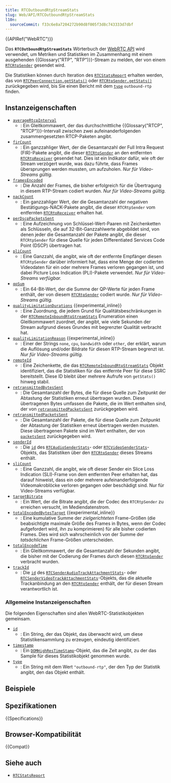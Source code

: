 ```yaml
---
title: RTCOutboundRtpStreamStats
slug: Web/API/RTCOutboundRtpStreamStats
l10n:
  sourceCommit: f33c6e8a7204272b90d8f005f3d8c743333d7dbf
---
```


{{APIRef("WebRTC")}}

Das **`RTCOutboundRtpStreamStats`** Wörterbuch der [WebRTC API](/de/docs/Web/API/WebRTC_API) wird verwendet, um Metriken und Statistiken im Zusammenhang mit einem ausgehenden {{Glossary("RTP", "RTP")}}-Stream zu melden, der von einem [`RTCRtpSender`](/de/docs/Web/API/RTCRtpSender) gesendet wird.

Die Statistiken können durch Iteration des [`RTCStatsReport`](/de/docs/Web/API/RTCStatsReport) erhalten werden, das von [`RTCPeerConnection.getStats()`](/de/docs/Web/API/RTCPeerConnection/getStats) oder [`RTCRtpSender.getStats()`](/de/docs/Web/API/RTCRtpSender/getStats) zurückgegeben wird, bis Sie einen Bericht mit dem [`type`](#type) `outbound-rtp` finden.

## Instanzeigenschaften

<!-- he `RTCOutboundRtpStreamStats` dictionary includes the following properties in addition to those it inherits from [`RTCSentRtpStreamStats`](/de/docs/Web/API/RTCSentRtpStreamStats), [`RTCRtpStreamStats`](/de/docs/Web/API/RTCRtpStreamStats)._ -->

- [`averageRtcpInterval`](/de/docs/Web/API/RTCOutboundRtpStreamStats/averageRtcpInterval)
  - : Ein Gleitkommawert, der das durchschnittliche {{Glossary("RTCP", "RTCP")}}-Intervall zwischen zwei aufeinanderfolgenden zusammengesetzten RTCP-Paketen angibt.
- [`firCount`](/de/docs/Web/API/RTCOutboundRtpStreamStats/firCount)
  - : Ein ganzzahliger Wert, der die Gesamtanzahl der Full Intra Request (FIR)-Pakete angibt, die dieser [`RTCRtpSender`](/de/docs/Web/API/RTCRtpSender) an den entfernten [`RTCRtpReceiver`](/de/docs/Web/API/RTCRtpReceiver) gesendet hat. Dies ist ein Indikator dafür, wie oft der Stream verzögert wurde, was dazu führte, dass Frames übersprungen werden mussten, um aufzuholen. _Nur für Video-Streams gültig._
- [`framesEncoded`](/de/docs/Web/API/RTCOutboundRtpStreamStats/framesEncoded)
  - : Die Anzahl der Frames, die bisher erfolgreich für die Übertragung in diesem RTP-Stream codiert wurden. _Nur für Video-Streams gültig._
- [`nackCount`](/de/docs/Web/API/RTCOutboundRtpStreamStats/nackCount)
  - : Ein ganzzahliger Wert, der die Gesamtanzahl der negativen Bestätigungs-NACK-Pakete angibt, die dieser `RTCRtpSender` vom entfernten [`RTCRtpReceiver`](/de/docs/Web/API/RTCRtpReceiver) erhalten hat.
- [`perDscpPacketsSent`](/de/docs/Web/API/RTCOutboundRtpStreamStats/perDscpPacketsSent)
  - : Eine Aufzeichnung von Schlüssel-Wert-Paaren mit Zeichenketten als Schlüsseln, die auf 32-Bit-Ganzzahlwerte abgebildet sind, von denen jeder die Gesamtanzahl der Pakete angibt, die dieser `RTCRtpSender` für diese Quelle für jeden Differentiated Services Code Point (DSCP) übertragen hat.
- [`pliCount`](/de/docs/Web/API/RTCOutboundRtpStreamStats/pliCount)
  - : Eine Ganzzahl, die angibt, wie oft der entfernte Empfänger diesen `RTCRtpSender` darüber informiert hat, dass eine Menge der codierten Videodaten für ein oder mehrere Frames verloren gegangen ist, und dabei Picture Loss Indication (PLI)-Pakete verwendet. _Nur für Video-Streams verfügbar._
- [`qpSum`](/de/docs/Web/API/RTCOutboundRtpStreamStats/qpSum)
  - : Ein 64-Bit-Wert, der die Summe der QP-Werte für jeden Frame enthält, der von diesem [`RTCRtpSender`](/de/docs/Web/API/RTCRtpSender) codiert wurde. _Nur für Video-Streams gültig._
- [`qualityLimitationDurations`](/de/docs/Web/API/RTCOutboundRtpStreamStats/qualityLimitationDurations) {{experimental_inline}}
  - : Eine Zuordnung, die jedem Grund für Qualitätsbeschränkungen in der [`RTCRemoteInboundRtpStreamStats`](/de/docs/Web/API/RTCRemoteInboundRtpStreamStats) Enumeration einen Gleitkommawert zuordnet, der angibt, wie viele Sekunden der Stream aufgrund dieses Grundes mit begrenzter Qualität verbracht hat.
- [`qualityLimitationReason`](/de/docs/Web/API/RTCOutboundRtpStreamStats/qualityLimitationReason) {{experimental_inline}}
  - : Einer der Strings `none`, `cpu`, `bandwidth` oder `other`, der erklärt, warum die Auflösung und/oder Bildrate für diesen RTP-Stream begrenzt ist. _Nur für Video-Streams gültig._
- [`remoteId`](/de/docs/Web/API/RTCOutboundRtpStreamStats/remoteId)
  - : Eine Zeichenkette, die das [`RTCRemoteInboundRtpStreamStats`](/de/docs/Web/API/RTCRemoteInboundRtpStreamStats) Objekt identifiziert, das die Statistiken für das entfernte Peer für diese SSRC bereitstellt. Diese ID bleibt über mehrere Aufrufe von `getStats()` hinweg stabil.
- [`retransmittedBytesSent`](/de/docs/Web/API/RTCOutboundRtpStreamStats/retransmittedBytesSent)
  - : Die Gesamtanzahl der Bytes, die für diese Quelle zum Zeitpunkt der Abtastung der Statistiken erneut übertragen wurden. Diese übertragenen Bytes umfassen die Pakete, die im Wert enthalten sind, der von [`retransmittedPacketsSent`](/de/docs/Web/API/RTCInboundRtpStreamStats/retransmittedPacketsSent) zurückgegeben wird.
- [`retransmittedPacketsSent`](/de/docs/Web/API/RTCOutboundRtpStreamStats/retransmittedPacketsSent)
  - : Die Gesamtanzahl der Pakete, die für diese Quelle zum Zeitpunkt der Abtastung der Statistiken erneut übertragen werden mussten. Diese übertragenen Pakete sind im Wert enthalten, der von [`packetsSent`](/de/docs/Web/API/RTCInboundRtpStreamStats/packetsSent) zurückgegeben wird.
- [`senderId`](/de/docs/Web/API/RTCOutboundRtpStreamStats/senderId)
  - : Die [`id`](/de/docs/Web/API/RTCOutboundRtpStreamStats/id) des [`RTCAudioSenderStats`](/de/docs/Web/API/RTCAudioSenderStats)- oder [`RTCVideoSenderStats`](/de/docs/Web/API/RTCVideoSenderStats)-Objekts, das Statistiken über den [`RTCRtpSender`](/de/docs/Web/API/RTCRtpSender) dieses Streams enthält.
- [`sliCount`](/de/docs/Web/API/RTCOutboundRtpStreamStats/sliCount)
  - : Eine Ganzzahl, die angibt, wie oft dieser Sender ein Slice Loss Indication (SLI)-Frame von dem entfernten Peer erhalten hat, das darauf hinweist, dass ein oder mehrere aufeinanderfolgende Videomakroblöcke verloren gegangen oder beschädigt sind. Nur für Video-Streams verfügbar.
- [`targetBitrate`](/de/docs/Web/API/RTCOutboundRtpStreamStats/targetBitrate)
  - : Ein Wert, der die Bitrate angibt, die der Codec des `RTCRtpSender` zu erreichen versucht, im Mediendatenstrom.
- [`totalEncodedBytesTarget`](/de/docs/Web/API/RTCOutboundRtpStreamStats/totalEncodedBytesTarget) {{experimental_inline}}
  - : Eine kumulative Summe der _zielgerichteten_ Frame-Größen (die beabsichtigte maximale Größe des Frames in Bytes, wenn der Codec aufgefordert wird, ihn zu komprimieren) für alle bisher codierten Frames. Dies wird sich wahrscheinlich von der Summe der _tatsächlichen_ Frame-Größen unterscheiden.
- [`totalEncodeTime`](/de/docs/Web/API/RTCOutboundRtpStreamStats/totalEncodeTime)
  - : Ein Gleitkommawert, der die Gesamtanzahl der Sekunden angibt, die bisher mit der Codierung der Frames durch diesen [`RTCRtpSender`](/de/docs/Web/API/RTCRtpSender) verbracht wurden.
- [`trackId`](/de/docs/Web/API/RTCOutboundRtpStreamStats/trackId)
  - : Die [`id`](/de/docs/Web/API/RTCOutboundRtpStreamStats/id) des [`RTCSenderAudioTrackAttachmentStats`](/de/docs/Web/API/RTCSenderAudioTrackAttachmentStats)- oder [`RTCSenderVideoTrackAttachmentStats`](/de/docs/Web/API/RTCSenderVideoTrackAttachmentStats)-Objekts, das die aktuelle Trackanbindung an den [`RTCRtpSender`](/de/docs/Web/API/RTCRtpSender) enthält, der für diesen Stream verantwortlich ist.

### Allgemeine Instanzeigenschaften

Die folgenden Eigenschaften sind allen WebRTC-Statistikobjekten gemeinsam.

<!-- RTCStats -->

- [`id`](/de/docs/Web/API/RTCOutboundRtpStreamStats/id)
  - : Ein String, der das Objekt, das überwacht wird, um diese Statistikensammlung zu erzeugen, eindeutig identifiziert.
- [`timestamp`](/de/docs/Web/API/RTCOutboundRtpStreamStats/timestamp)
  - : Ein [`DOMHighResTimeStamp`](/de/docs/Web/API/DOMHighResTimeStamp)-Objekt, das die Zeit angibt, zu der das Sample für dieses Statistikobjekt genommen wurde.
- [`type`](/de/docs/Web/API/RTCOutboundRtpStreamStats/type)
  - : Ein String mit dem Wert `"outbound-rtp"`, der den Typ der Statistik angibt, den das Objekt enthält.

## Beispiele

## Spezifikationen

{{Specifications}}

## Browser-Kompatibilität

{{Compat}}

## Siehe auch

- [`RTCStatsReport`](/de/docs/Web/API/RTCStatsReport)
